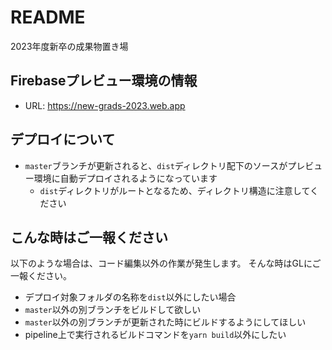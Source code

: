 # README

2023年度新卒の成果物置き場

## Firebaseプレビュー環境の情報

- URL: https://new-grads-2023.web.app

## デプロイについて

- `master`ブランチが更新されると、`dist`ディレクトリ配下のソースがプレビュー環境に自動デプロイされるようになっています
  - `dist`ディレクトリがルートとなるため、ディレクトリ構造に注意してください


## こんな時はご一報ください

以下のような場合は、コード編集以外の作業が発生します。
そんな時はGLにご一報ください。

- デプロイ対象フォルダの名称を`dist`以外にしたい場合
- `master`以外の別ブランチをビルドして欲しい
- `master`以外の別ブランチが更新された時にビルドするようにしてほしい
- pipeline上で実行されるビルドコマンドを`yarn build`以外にしたい
